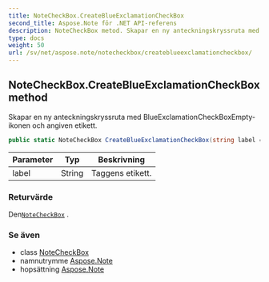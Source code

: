 ```yaml
---
title: NoteCheckBox.CreateBlueExclamationCheckBox
second_title: Aspose.Note för .NET API-referens
description: NoteCheckBox metod. Skapar en ny anteckningskryssruta med BlueExclamationCheckBoxEmptyikonen och angiven etikett.
type: docs
weight: 50
url: /sv/net/aspose.note/notecheckbox/createblueexclamationcheckbox/
---
```

## NoteCheckBox.CreateBlueExclamationCheckBox method

Skapar en ny anteckningskryssruta med BlueExclamationCheckBoxEmpty-ikonen och angiven etikett.

```csharp
public static NoteCheckBox CreateBlueExclamationCheckBox(string label = "")
```

| Parameter | Typ | Beskrivning |
| --- | --- | --- |
| label | String | Taggens etikett. |

### Returvärde

Den[`NoteCheckBox`](../) .

### Se även

* class [NoteCheckBox](../)
* namnutrymme [Aspose.Note](../../notecheckbox/)
* hopsättning [Aspose.Note](../../../)


